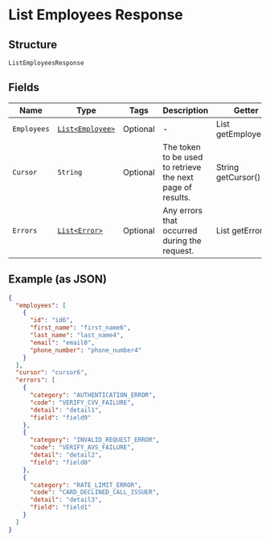 
# List Employees Response

## Structure

`ListEmployeesResponse`

## Fields

| Name | Type | Tags | Description | Getter |
|  --- | --- | --- | --- | --- |
| `Employees` | [`List<Employee>`](../../doc/models/employee.md) | Optional | - | List<Employee> getEmployees() |
| `Cursor` | `String` | Optional | The token to be used to retrieve the next page of results. | String getCursor() |
| `Errors` | [`List<Error>`](../../doc/models/error.md) | Optional | Any errors that occurred during the request. | List<Error> getErrors() |

## Example (as JSON)

```json
{
  "employees": [
    {
      "id": "id6",
      "first_name": "first_name6",
      "last_name": "last_name4",
      "email": "email0",
      "phone_number": "phone_number4"
    }
  ],
  "cursor": "cursor6",
  "errors": [
    {
      "category": "AUTHENTICATION_ERROR",
      "code": "VERIFY_CVV_FAILURE",
      "detail": "detail1",
      "field": "field9"
    },
    {
      "category": "INVALID_REQUEST_ERROR",
      "code": "VERIFY_AVS_FAILURE",
      "detail": "detail2",
      "field": "field0"
    },
    {
      "category": "RATE_LIMIT_ERROR",
      "code": "CARD_DECLINED_CALL_ISSUER",
      "detail": "detail3",
      "field": "field1"
    }
  ]
}
```

